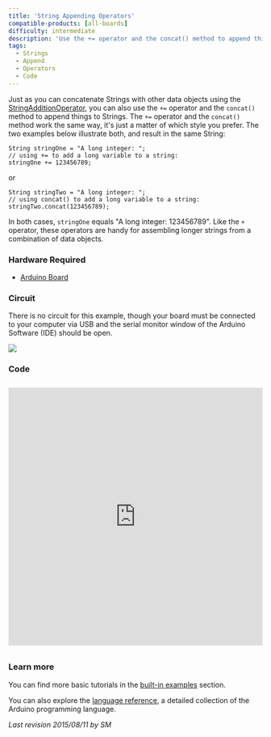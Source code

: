 ```yaml
---
title: 'String Appending Operators'
compatible-products: [all-boards]
difficulty: intermediate
description: 'Use the += operator and the concat() method to append things to Strings.'
tags: 
  - Strings
  - Append
  - Operators
  - Code
---
```


Just as you can concatenate Strings with other data objects using the [StringAdditionOperator](/built-in-examples/strings/StringAdditionOperator), you can also use the `+=` operator and the `concat()` method to append things to Strings. The `+=` operator and the `concat()` method work the same way, it's just a matter of which style you prefer.  The two examples below illustrate both, and result in the same String:

```arduino
String stringOne = "A long integer: ";
// using += to add a long variable to a string:
stringOne += 123456789;
```

or

```arduino
String stringTwo = "A long integer: ";
// using concat() to add a long variable to a string:
stringTwo.concat(123456789);
```

In both cases, `stringOne` equals "A long integer: 123456789". Like the `+` operator, these operators are handy for assembling longer strings from a combination of data objects.

### Hardware Required

- [Arduino Board](https://store.arduino.cc/collections/boards-modules)

### Circuit

There is no circuit for this example, though your board must be connected to your computer via USB and the serial monitor window of the Arduino Software (IDE) should be open.

![](assets/circuit.png)


### Code

<iframe src='https://create.arduino.cc/example/builtin/08.Strings%5CStringAppendOperator/StringAppendOperator/preview?embed&snippet' style='height:510px;width:100%;margin:10px 0' frameborder='0'></iframe>

### Learn more

You can find more basic tutorials in the [built-in examples](/built-in-examples) section.

You can also explore the [language reference](https://www.arduino.cc/reference/en/), a detailed collection of the Arduino programming language.

*Last revision 2015/08/11 by SM*